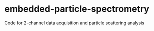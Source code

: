 # embedded-particle-spectrometry
Code for 2-channel data acquisition and particle scattering analysis
